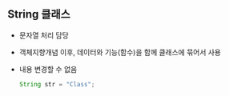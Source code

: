 ## String 클래스

* 문자열 처리 담당

* 객체지향개념 이후, 데이터와 기능(함수)을 함께 클래스에 묶어서 사용

* 내용 변경할 수 없음

  ```java
  String str = "Class";
  ```

  